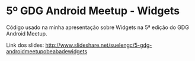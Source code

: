 5º GDG Android Meetup - Widgets
===============================

Código usado na minha apresentação sobre Widgets na 5ª edição do GDG Android Meetup.

Link dos slides: http://www.slideshare.net/suelengc/5-gdg-androidmeetupobeabadewidgets
